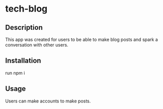 # tech-blog

## Description

This app was created for users to be able to make blog posts and spark a conversation with other users.

## Installation

run npm i

## Usage

Users can make accounts to make posts.
